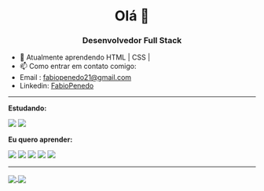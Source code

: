 <h1 align="center">Olá 👋</h1>
<h3 align="center">Desenvolvedor Full Stack
</h3>

 - 🌱 Atualmente aprendendo HTML | CSS | 
 - 📫 Como entrar em contato comigo: 
 - Email : fabiopenedo21@gmail.com
 - Linkedin: [FabioPenedo](https://www.linkedin.com/in/FabioPenedo/)

<hr>

**Estudando:**

<code><img src="https://img.shields.io/badge/-HTML5-333333?style=flat&logo=HTML5"></code>
<code><img src="https://img.shields.io/badge/-CSS3-333333?style=flat&logo=CSS3&logoColor=1572B6"></code>


**Eu quero aprender:**

<code><img src="https://img.shields.io/badge/-JavaScript-FEAE32?style=flat&logoColor=fff&logo=javascript"></code>
<code><img src="https://img.shields.io/badge/-Typescript-3178C6?style=flat&logoColor=fff&logo=typescript"></code>
<code><img src="https://img.shields.io/badge/-Node.js-5B9856?style=flat&logoColor=fff&logo=node.js"></code>
<code><img src="https://img.shields.io/badge/-ReactJS-18BCEE?style=flat&logoColor=fff&logo=react"></code>
<code><img src="https://img.shields.io/badge/-React%20Native-333333?style=flat&logoColor=fff&logo=react"></code>

 <hr>
  
<a href="https://github.com/FabioPenedo">
  <img align="center" src="https://github-readme-stats.vercel.app/api?username=FabioPenedo&show_icons=true&theme=merko" />
</a>
<a href="https://github.com/FabioPenedo">
  <img align="center" src="https://github-readme-stats.vercel.app/api/top-langs/?username=FabioPenedo&layout=compact&show_icons=true&theme=merko" />
</a>




 
 
 
 

<!--
**FabioPenedo/FabioPenedo** is a ✨ _special_ ✨ repository because its `README.md` (this file) appears on your GitHub profile.

Here are some ideas to get you started:

- 🔭 I’m currently working on ...
- 🌱 I’m currently learning ...
- 👯 I’m looking to collaborate on ...
- 🤔 I’m looking for help with ...
- 💬 Ask me about ...
- 📫 How to reach me: ...
- 😄 Pronouns: ...
- ⚡ Fun fact: ...
-->
